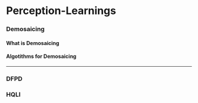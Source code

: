# Perception-Learnings

### Demosaicing
#### What is Demosaicing



#### Algotithms for Demosaicing


---

### DFPD

### HQLI
